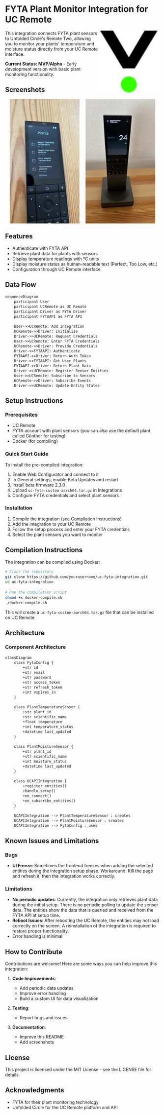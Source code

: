 # FYTA Plant Monitor Integration for UC Remote

<img src="assets/fyta_transparent.png" width="200" align="right" alt="FYTA Plant Monitor"/>

This integration connects FYTA plant sensors to Unfolded Circle's Remote Two, allowing you to monitor your plants' temperature and moisture status directly from your UC Remote interface.

**Current Status: MVP/Alpha** - Early development version with basic plant monitoring functionality.

## Screenshots

<div style="display: flex; flex-wrap: wrap; gap: 20px; justify-content: center;">
  <img src="assets/FYTA Integration on UC All.jpeg" width="400" alt="FYTA Integration Overview" style="max-width: 45%;"/>
  <img src="assets/FYTA Integration on UC Temperature.jpeg" width="400" alt="FYTA Temperature Detail" style="max-width: 45%;"/>
</div>

## Features

- Authenticate with FYTA API
- Retrieve plant data for plants with sensors
- Display temperature readings with °C units
- Display moisture status as human-readable text (Perfect, Too Low, etc.)
- Configuration through UC Remote interface

## Data Flow

```mermaid
sequenceDiagram
    participant User
    participant UCRemote as UC Remote
    participant Driver as FYTA Driver
    participant FYTAAPI as FYTA API

    User->>UCRemote: Add Integration
    UCRemote->>Driver: Initialize
    Driver->>UCRemote: Request Credentials
    User->>UCRemote: Enter FYTA Credentials
    UCRemote->>Driver: Provide Credentials
    Driver->>FYTAAPI: Authenticate
    FYTAAPI->>Driver: Return Auth Token
    Driver->>FYTAAPI: Get User Plants
    FYTAAPI->>Driver: Return Plant Data
    Driver->>UCRemote: Register Sensor Entities
    User->>UCRemote: Subscribe to Sensors
    UCRemote->>Driver: Subscribe Events
    Driver->>UCRemote: Update Entity States
```

## Setup Instructions

### Prerequisites

- UC Remote
- FYTA account with plant sensors (you can also use the default plant called Günther for testing)
- Docker (for compiling)

### Quick Start Guide

To install the pre-compiled integration:

1. Enable Web Configurator and connect to it
2. In General settings, enable Beta Updates and restart
3. Install beta firmware 2.3.0
4. Upload `uc-fyta-custom-aarch64.tar.gz` in Integrations
5. Configure FYTA credentials and select plant sensors

### Installation

1. Compile the integration (see Compilation Instructions)
2. Add the integration to your UC Remote
3. Follow the setup process and enter your FYTA credentials
4. Select the plant sensors you want to monitor

## Compilation Instructions

The integration can be compiled using Docker:

```bash
# Clone the repository
git clone https://github.com/yourusername/uc-fyta-integration.git
cd uc-fyta-integration

# Run the compilation script
chmod +x docker-compile.sh
./docker-compile.sh
```

This will create a `uc-fyta-custom-aarch64.tar.gz` file that can be installed on UC Remote.

## Architecture

### Component Architecture

```mermaid
classDiagram
    class FytaConfig {
        +str id
        +str email
        +str password
        +str access_token
        +str refresh_token
        +int expires_in
    }

    class PlantTemperatureSensor {
        +str plant_id
        +str scientific_name
        +float temperature
        +int temperature_status
        +datetime last_updated
    }

    class PlantMoistureSensor {
        +str plant_id
        +str scientific_name
        +int moisture_status
        +datetime last_updated
    }

    class UCAPIIntegration {
        +register_entities()
        +handle_setup()
        +on_connect()
        +on_subscribe_entities()
    }

    UCAPIIntegration --> PlantTemperatureSensor : creates
    UCAPIIntegration --> PlantMoistureSensor : creates
    UCAPIIntegration --> FytaConfig : uses
```

## Known Issues and Limitations

### Bugs

- **UI Freeze**: Sometimes the frontend freezes when adding the selected entities during the integration setup phase. Workaround: Kill the page and refresh it, then the integration works correctly.

### Limitations

- **No periodic updates**: Currently, the integration only retrieves plant data during the initial setup. There is no periodic polling to update the sensor data. The entities show the data that is queried and received from the FYTA API at setup time.
- **Reboot Issues**: After rebooting the UC Remote, the entities may not load correctly on the screen. A reinstallation of the integration is required to restore proper functionality.
- Error handling is minimal

## How to Contribute

Contributions are welcome! Here are some ways you can help improve this integration:

1. **Code Improvements**:

   - Add periodic data updates
   - Improve error handling
   - Build a custom UI for data visualization

2. **Testing**:

   - Report bugs and issues

3. **Documentation**:
   - Improve this README
   - Add screenshots

## License

This project is licensed under the MIT License - see the LICENSE file for details.

## Acknowledgments

- FYTA for their plant monitoring technology
- Unfolded Circle for the UC Remote platform and API

